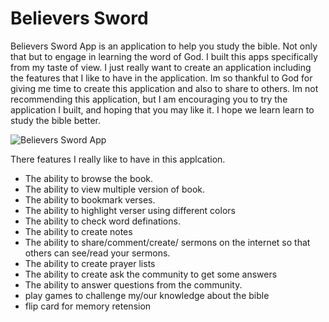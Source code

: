 # Believers Sword

Believers Sword App is an application to help you study the bible. Not only that but to engage in learning the word of God. I built this apps specifically from my taste of view. I just really want to create an application including the features that I like to have in the application. Im so thankful to God for giving me time to create this application and also to share to others. Im not recommending this application, but I am encouraging you to try the application I built, and hoping that you may like it. I hope we learn learn to study the bible better.

![Believers Sword App](https://believers-sword-app.herokuapp.com/images/fCVEne3h.jfif)

There features I really like to have in this applcation.
- The ability to browse the book.
- The ability to view multiple version of book.
- The ability to bookmark verses.
- The ability to highlight verser using different colors
- The ability to check word definations.
- The ability to create notes
- The ability to share/comment/create/ sermons on the internet so that others can see/read your sermons.
- The ability to create prayer lists
- The ability to create ask the community to get some answers
- The ability to answer questions from the community.
- play games to challenge my/our knowledge about the bible
- flip card for memory retension
